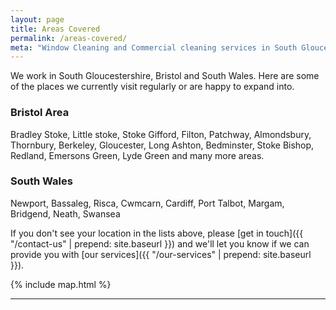 ```yaml
---
layout: page
title: Areas Covered
permalink: /areas-covered/
meta: "Window Cleaning and Commercial cleaning services in South Gloucestershire, Bristol & South Wales. Call 01639 891364 or use our contact form for a quote"
---
```

We work in South Gloucestershire, Bristol and South Wales. Here are some of the places we currently visit regularly or are happy to expand into.

<div class="mere-row">
  <div class="mere-col  mere-col-half">
    <div class="call-out">
      <h3>Bristol Area</h3>
      Bradley Stoke, Little stoke, Stoke Gifford, Filton, Patchway, Almondsbury, Thornbury, Berkeley, Gloucester, Long Ashton, Bedminster, Stoke Bishop, Redland, Emersons Green, Lyde Green and many more areas.
    </div>
  </div>
  <div class="mere-col  mere-col-half">
    <div class="call-out">
      <h3>South Wales</h3>
      Newport, Bassaleg, Risca, Cwmcarn, Cardiff, Port Talbot, Margam, Bridgend, Neath, Swansea
    </div>
  </div>
</div>

If you don't see your location in the lists above, please [get in touch]({{ "/contact-us" | prepend: site.baseurl }}) and we'll let you know if we can provide you with [our services]({{ "/our-services" | prepend: site.baseurl }}).

<div class="call-out">
{% include map.html %}
</div>
<hr>
